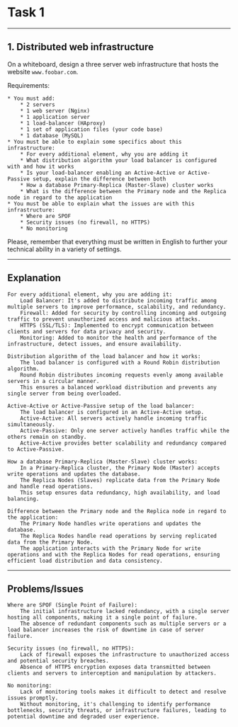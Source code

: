 # Task 1

-------
## 1. Distributed web infrastructure
On a whiteboard, design a three server web infrastructure that hosts the website `www.foobar.com`.

Requirements:

	* You must add:
		* 2 servers
		* 1 web server (Nginx)
		* 1 application server
		* 1 load-balancer (HAproxy)
		* 1 set of application files (your code base)
		* 1 database (MySQL)
	* You must be able to explain some specifics about this infrastructure:
		* For every additional element, why you are adding it
		* What distribution algorithm your load balancer is configured with and how it works
		* Is your load-balancer enabling an Active-Active or Active-Passive setup, explain the difference between both
		* How a database Primary-Replica (Master-Slave) cluster works
		* What is the difference between the Primary node and the Replica node in regard to the application
	* You must be able to explain what the issues are with this infrastructure:
		* Where are SPOF
		* Security issues (no firewall, no HTTPS)
		* No monitoring

Please, remember that everything must be written in English to further your technical ability in a variety of settings.

-----
## Explanation
    For every additional element, why you are adding it:
        Load Balancer: It's added to distribute incoming traffic among multiple servers to improve performance, scalability, and redundancy.
        Firewall: Added for security by controlling incoming and outgoing traffic to prevent unauthorized access and malicious attacks.
        HTTPS (SSL/TLS): Implemented to encrypt communication between clients and servers for data privacy and security.
        Monitoring: Added to monitor the health and performance of the infrastructure, detect issues, and ensure availability.

    Distribution algorithm of the load balancer and how it works:
        The load balancer is configured with a Round Robin distribution algorithm.
        Round Robin distributes incoming requests evenly among available servers in a circular manner.
        This ensures a balanced workload distribution and prevents any single server from being overloaded.

    Active-Active or Active-Passive setup of the load balancer:
        The load balancer is configured in an Active-Active setup.
        Active-Active: All servers actively handle incoming traffic simultaneously.
        Active-Passive: Only one server actively handles traffic while the others remain on standby.
        Active-Active provides better scalability and redundancy compared to Active-Passive.

    How a database Primary-Replica (Master-Slave) cluster works:
        In a Primary-Replica cluster, the Primary Node (Master) accepts write operations and updates the database.
        The Replica Nodes (Slaves) replicate data from the Primary Node and handle read operations.
        This setup ensures data redundancy, high availability, and load balancing.

    Difference between the Primary node and the Replica node in regard to the application:
        The Primary Node handles write operations and updates the database.
        The Replica Nodes handle read operations by serving replicated data from the Primary Node.
        The application interacts with the Primary Node for write operations and with the Replica Nodes for read operations, ensuring efficient load distribution and data consistency.

----
## Problems/Issues
    Where are SPOF (Single Point of Failure):
        The initial infrastructure lacked redundancy, with a single server hosting all components, making it a single point of failure.
        The absence of redundant components such as multiple servers or a load balancer increases the risk of downtime in case of server failure.

    Security issues (no firewall, no HTTPS):
        Lack of firewall exposes the infrastructure to unauthorized access and potential security breaches.
        Absence of HTTPS encryption exposes data transmitted between clients and servers to interception and manipulation by attackers.

    No monitoring:
        Lack of monitoring tools makes it difficult to detect and resolve issues promptly.
        Without monitoring, it's challenging to identify performance bottlenecks, security threats, or infrastructure failures, leading to potential downtime and degraded user experience.